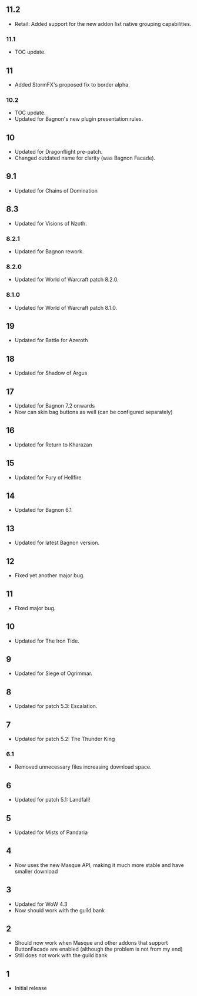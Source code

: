 ## 11.2
* Retail: Added support for the new addon list native grouping capabilities.

### 11.1
* TOC update.

## 11
* Added StormFX's proposed fix to border alpha.

### 10.2
* TOC update.
* Updated for Bagnon's new plugin presentation rules.

## 10
* Updated for Dragonflight pre-patch.
* Changed outdated name for clarity (was Bagnon Facade).

## 9.1
* Updated for Chains of Domination

## 8.3
* Updated for Visions of Nzoth.

### 8.2.1
* Updated for Bagnon rework.

### 8.2.0
* Updated for World of Warcraft patch 8.2.0.

### 8.1.0
* Updated for World of Warcraft patch 8.1.0.

## 19
* Updated for Battle for Azeroth

## 18
* Updated for Shadow of Argus

## 17
* Updated for Bagnon 7.2 onwards
* Now can skin bag buttons as well (can be configured separately)

## 16
* Updated for Return to Kharazan

## 15
* Updated for Fury of Hellfire

## 14
* Updated for Bagnon 6.1

## 13
* Updated for latest Bagnon version.

## 12
* Fixed yet another major bug.

## 11
* Fixed major bug.

## 10
* Updated for The Iron Tide.

## 9
* Updated for Siege of Ogrimmar.

## 8
* Updated for patch 5.3: Escalation.

## 7
* Updated for patch 5.2: The Thunder King

### 6.1
* Removed unnecessary files increasing download space.

## 6
* Updated for patch 5.1: Landfall!

## 5
* Updated for Mists of Pandaria

## 4
* Now uses the new Masque API, making it much more stable and have smaller download

## 3
* Updated for WoW 4.3
* Now should work with the guild bank

## 2
* Should now work when Masque and other addons that support ButtonFacade are enabled (although the problem is not from my end)
* Still does not work with the guild bank

## 1
* Initial release
